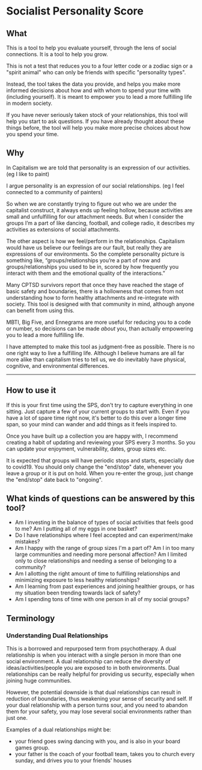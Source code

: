 # Socialist Personality Score

## What

This is a tool to help you evaluate yourself, through the lens of social connections. It is a tool to help you grow.

This is not a test that reduces you to a four letter code or a zodiac sign or a "spirit animal" who can only be friends with specific "personality types".

Instead, the tool takes the data you provide, and helps you make more informed decisions about how and with whom to spend your time with (including yourself). It is meant to empower you to lead a more fulfilling life in modern society.

If you have never seriously taken stock of your relationships, this tool will help you start to ask questions. If you have already thought about these things before, the tool will help you make more precise choices about how you spend your time.

## Why

In Capitalism we are told that personality is an expression of our activities. (eg I like to paint)

I argue personality is an expression of our social relationships. (eg I feel connected to a community of painters) 

So when we are constantly trying to figure out who we are under the capitalist construct, it always ends up feeling hollow, because activities are small and unfulfilling for our attachment needs. But when I consider the groups I’m a part of like dancing, football, and college radio, it describes my activities as extensions of social attachments. 

The other aspect is how we feel/perform in the relationships. Capitalism would have us believe our feelings are our fault, but really they are expressions of our environments. So the complete personality picture is something like, “groups/relationships you’re a part of now and groups/relationships you used to be in, scored by how frequently you interact with them and the emotional quality of the interactions.”

Many CPTSD survivors report that once they have reached the stage of basic safety and boundaries, there is a hollowness that comes from not understanding how to form healthy attachments and re-integrate with society. This tool is designed with that community in mind, although anyone can benefit from using this.

MBTI, Big Five, and Ennegrams are more useful for reducing you to a code or number, so decisions can be made *about* you, than actually empowering you to lead a more fulfilling life.

I have attempted to make this tool as judgment-free as possible. There is no one right way to live a fulfilling life. Although I believe humans are all far more alike than capitalism tries to tell us, we do inevitably have physical, cognitive, and environmental differences.

---

## How to use it

If this is your first time using the SPS, don't try to capture everything in one sitting. Just capture a few of your current groups to start with. Even if you have a lot of spare time right now, it's better to do this over a longer time span, so your mind can wander and add things as it feels inspired to. 

Once you have built up a collection you are happy with, I recommend creating a habit of updating and reviewing your SPS every 3 months. So you can update your enjoyment, vulnerability, dates, group sizes etc.

It is expected that groups will have periodic stops and starts, especially due to covid19. You should only change the "end/stop" date, whenever you leave a group or it is put on hold. When you re-enter the group, just change the "end/stop" date back to "ongoing".

## What kinds of questions can be answered by this tool?

- Am I investing in the balance of types of social activities that feels good to me? Am I putting all of my eggs in one basket?
- Do I have relationships where I feel accepted and can experiment/make mistakes?
- Am I happy with the range of group sizes I'm a part of? Am I in too many large communities and needing more personal affection? Am I limited only to close relationships and needing a sense of belonging to a community?
- Am I allotting the right amount of time to fulfilling relationships and minimizing exposure to less healthy relationships?
- Am I learning from past experiences and joining healthier groups, or has my situation been trending towards lack of safety?
- Am I spending tons of time with one person in all of my social groups? 

## Terminology
### Understanding Dual Relationships

This is a borrowed and repurposed term from psychotherapy. A dual relationship is when you interact with a single person in more than one social environment. A dual relationship can reduce the diversity of ideas/activities/people you are exposed to in both environments. Dual relationships can be really helpful for providing us security, especially when joining huge communities. 

However, the potential downside is that dual relationships can result in reduction of boundaries, thus weakening your sense of security and self. If your dual relationship with a person turns sour, and you need to abandon them for your safety, you may lose several social environments rather than just one.

Examples of a dual relationships might be:

- your friend goes swing dancing with you, and is also in your board games group.
- your father is the coach of your football team, takes you to church every sunday, and drives you to your friends' houses

